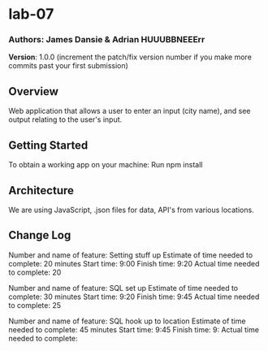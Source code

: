 # lab-07

### Authors: James Dansie & Adrian HUUUBBNEEErr

**Version**: 1.0.0 (increment the patch/fix version number if you make more commits past your first submission)

## Overview
Web application that allows a user to enter an input (city name), and see output relating to the user's input.

## Getting Started
To obtain a working app on your machine: Run npm install

## Architecture
We are using JavaScript, .json files for data, API's from various locations.

## Change Log

Number and name of feature: Setting stuff up
Estimate of time needed to complete: 20 minutes
Start time: 9:00
Finish time: 9:20
Actual time needed to complete: 20

Number and name of feature: SQL set up
Estimate of time needed to complete: 30 minutes
Start time: 9:20
Finish time: 9:45
Actual time needed to complete: 25

Number and name of feature: SQL hook up to location
Estimate of time needed to complete: 45 minutes
Start time: 9:45
Finish time: 9:
Actual time needed to complete: